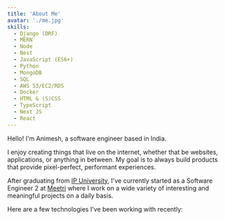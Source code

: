 ```yaml
---
title: 'About Me'
avatar: './me.jpg'
skills:
  - Django (DRF)
  - MERN
  - Node
  - Nest
  - JavaScript (ES6+)
  - Python
  - MongoDB
  - SQL
  - AWS S3/EC2/RDS
  - Docker
  - HTML & (S)CSS
  - TypeScript
  - Next JS
  - React
---
```


Hello! I'm Animesh, a software engineer based in India.

I enjoy creating things that live on the internet, whether that be websites, applications, or anything in between. My goal is to always build products that provide pixel-perfect, performant experiences.

After graduating from [IP University](https://www.ipu.ac.in), I've currently started as a Software Engineer 2 at [Meetri](https://www.meetri.in/) where I work on a wide variety of interesting and meaningful projects on a daily basis.

Here are a few technologies I've been working with recently:
